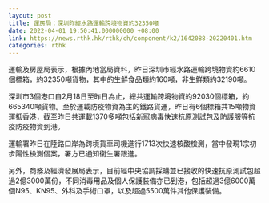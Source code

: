 ```yaml
---
layout: post
title: 運房局：深圳昨經水路運輸跨境物資約32350噸
date: 2022-04-01 19:50:41.000000000 +08:00
link: https://news.rthk.hk/rthk/ch/component/k2/1642088-20220401.htm
categories: rthk
---
```


運輸及房屋局表示，根據內地當局資料，昨日深圳市經水路運輸跨境物資約6610個標箱，約32350噸貨物，其中的生鮮食品類約160噸，非生鮮類約32190噸。

深圳市3個港口自2月18日至昨日為止，總共運輸跨境物資約92030個標箱，約665340噸貨物。至於運載防疫物資為主的鐵路貨運，昨日有6個標箱共15噸物資運抵香港，截至昨日共運載1370多噸包括新冠病毒快速抗原測試包及防護服等抗疫防疫物資到港。

運輸署昨日在陸路口岸為跨境貨車司機進行1713次快速核酸檢測，當中發現1宗初步陽性檢測個案，署方已通知衞生署跟進。

另外，商務及經濟發展局表示，目前經中央協調採購並已接收的快速抗原測試包超過2億3000萬份，不同消毒用品及個人保護裝備亦已到港，包括超過3億6000萬個N95、KN95、外科及手術口罩，以及超過5500萬件其他保護裝備。
